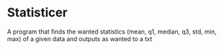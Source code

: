# Statisticer
A program that finds the wanted statistics (mean, q1, median, q3, std, min, max) of a given data and outputs as wanted to a txt
